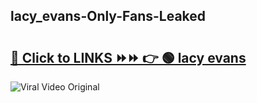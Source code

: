 
 ## lacy_evans-Only-Fans-Leaked

# <h2><a href="https://clipsfans.com/lacy_evans&ref=git">🔗 Click to LINKS ⏩⏩ 👉 🟢 lacy evans </a></h2>

<a href="https://clipsfans.com/lacy_evans&ref=git" rel="nofollow" data-target="animated-image.originalLink"><img src="https://i.ibb.co.com/xMMVF88/686577567.gif" alt="Viral Video Original" style="max-width: 100%; display: inline-block;" data-target="animated-image.originalImage"></a>
